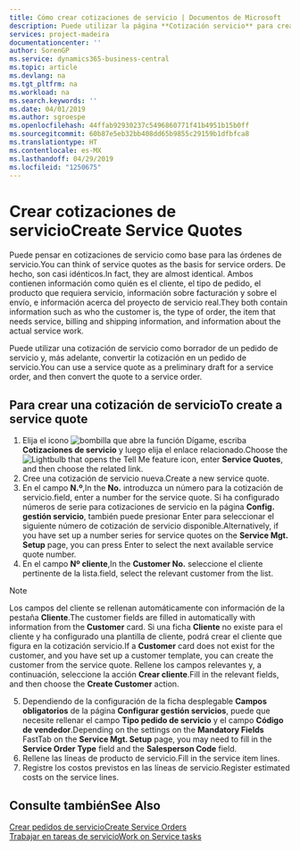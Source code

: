 ```yaml
---
title: Cómo crear cotizaciones de servicio | Documentos de Microsoft
description: Puede utilizar la página **Cotización servicio** para crear documentos en los que se introduce información acerca de un servicio, como reparación y mantenimiento, de productos de servicio a solicitud del cliente. Puede utilizar una cotización de servicio como borrador de un pedido de servicio y, más adelante, convertir la cotización en un pedido de servicio.
services: project-madeira
documentationcenter: ''
author: SorenGP
ms.service: dynamics365-business-central
ms.topic: article
ms.devlang: na
ms.tgt_pltfrm: na
ms.workload: na
ms.search.keywords: ''
ms.date: 04/01/2019
ms.author: sgroespe
ms.openlocfilehash: 44ffab92930237c5496860771f41b4951b15b0ff
ms.sourcegitcommit: 60b87e5eb32bb408dd65b9855c29159b1dfbfca8
ms.translationtype: HT
ms.contentlocale: es-MX
ms.lasthandoff: 04/29/2019
ms.locfileid: "1250675"
---
```

# <a name="create-service-quotes"></a><span data-ttu-id="00b5b-104">Crear cotizaciones de servicio</span><span class="sxs-lookup"><span data-stu-id="00b5b-104">Create Service Quotes</span></span>
<span data-ttu-id="00b5b-105">Puede pensar en cotizaciones de servicio como base para las órdenes de servicio.</span><span class="sxs-lookup"><span data-stu-id="00b5b-105">You can think of service quotes as the basis for service orders.</span></span> <span data-ttu-id="00b5b-106">De hecho, son casi idénticos.</span><span class="sxs-lookup"><span data-stu-id="00b5b-106">In fact, they are almost identical.</span></span> <span data-ttu-id="00b5b-107">Ambos contienen información como quién es el cliente, el tipo de pedido, el producto que requiera servicio, información sobre facturación y sobre el envío, e información acerca del proyecto de servicio real.</span><span class="sxs-lookup"><span data-stu-id="00b5b-107">They both contain information such as who the customer is, the type of order, the item that needs service, billing and shipping information, and information about the actual service work.</span></span>
 
<span data-ttu-id="00b5b-108">Puede utilizar una cotización de servicio como borrador de un pedido de servicio y, más adelante, convertir la cotización en un pedido de servicio.</span><span class="sxs-lookup"><span data-stu-id="00b5b-108">You can use a service quote as a preliminary draft for a service order, and then convert the quote to a service order.</span></span>  
  
## <a name="to-create-a-service-quote"></a><span data-ttu-id="00b5b-109">Para crear una cotización de servicio</span><span class="sxs-lookup"><span data-stu-id="00b5b-109">To create a service quote</span></span>  
1. <span data-ttu-id="00b5b-110">Elija el icono ![bombilla que abre la función Dígame](media/ui-search/search_small.png "Dígame que desea hacer"), escriba **Cotizaciones de servicio** y luego elija el enlace relacionado.</span><span class="sxs-lookup"><span data-stu-id="00b5b-110">Choose the ![Lightbulb that opens the Tell Me feature](media/ui-search/search_small.png "Tell me what you want to do") icon, enter **Service Quotes**, and then choose the related link.</span></span>  
2. <span data-ttu-id="00b5b-111">Cree una cotización de servicio nueva.</span><span class="sxs-lookup"><span data-stu-id="00b5b-111">Create a new service quote.</span></span>  
3. <span data-ttu-id="00b5b-112">En el campo **N.º**,</span><span class="sxs-lookup"><span data-stu-id="00b5b-112">In the **No.**</span></span> <span data-ttu-id="00b5b-113">introduzca un número para la cotización de servicio.</span><span class="sxs-lookup"><span data-stu-id="00b5b-113">field, enter a number for the service quote.</span></span> <span data-ttu-id="00b5b-114">Si ha configurado números de serie para cotizaciones de servicio en la página **Config. gestión servicio**, también puede presionar Enter para seleccionar el siguiente número de cotización de servicio disponible.</span><span class="sxs-lookup"><span data-stu-id="00b5b-114">Alternatively, if you have set up a number series for service quotes on the **Service Mgt. Setup** page, you can press Enter to select the next available service quote number.</span></span>  
4. <span data-ttu-id="00b5b-115">En el campo **Nº cliente**,</span><span class="sxs-lookup"><span data-stu-id="00b5b-115">In the **Customer No.**</span></span>  <span data-ttu-id="00b5b-116">seleccione el cliente pertinente de la lista.</span><span class="sxs-lookup"><span data-stu-id="00b5b-116">field, select the relevant customer from the list.</span></span>  

  > [!Note]  
  >  <span data-ttu-id="00b5b-117">Los campos del cliente se rellenan automáticamente con información de la pestaña **Cliente**.</span><span class="sxs-lookup"><span data-stu-id="00b5b-117">The customer fields are filled in automatically with information from the **Customer** card.</span></span> <span data-ttu-id="00b5b-118">Si una ficha **Cliente** no existe para el cliente y ha configurado una plantilla de cliente, podrá crear el cliente que figura en la cotización servicio.</span><span class="sxs-lookup"><span data-stu-id="00b5b-118">If a **Customer** card does not exist for the customer, and you have set up a customer template, you can create the customer from the service quote.</span></span> <span data-ttu-id="00b5b-119">Rellene los campos relevantes y, a continuación, seleccione la acción **Crear cliente**.</span><span class="sxs-lookup"><span data-stu-id="00b5b-119">Fill in the relevant fields, and then choose the **Create Customer** action.</span></span>  
  
5. <span data-ttu-id="00b5b-120">Dependiendo de la configuración de la ficha desplegable **Campos obligatorios** de la página **Configurar gestión servicios**, puede que necesite rellenar el campo **Tipo pedido de servicio** y el campo **Código de vendedor**.</span><span class="sxs-lookup"><span data-stu-id="00b5b-120">Depending on the settings on the **Mandatory Fields** FastTab on the **Service Mgt. Setup** page, you may need to fill in the **Service Order Type** field and the **Salesperson Code** field.</span></span>  
6. <span data-ttu-id="00b5b-121">Rellene las líneas de producto de servicio.</span><span class="sxs-lookup"><span data-stu-id="00b5b-121">Fill in the service item lines.</span></span>  
7. <span data-ttu-id="00b5b-122">Registre los costos previstos en las líneas de servicio.</span><span class="sxs-lookup"><span data-stu-id="00b5b-122">Register estimated costs on the service lines.</span></span>  
  
## <a name="see-also"></a><span data-ttu-id="00b5b-123">Consulte también</span><span class="sxs-lookup"><span data-stu-id="00b5b-123">See Also</span></span>  
[<span data-ttu-id="00b5b-124">Crear pedidos de servicio</span><span class="sxs-lookup"><span data-stu-id="00b5b-124">Create Service Orders</span></span>](service-how-to-create-service-orders.md)  
[<span data-ttu-id="00b5b-125">Trabajar en tareas de servicio</span><span class="sxs-lookup"><span data-stu-id="00b5b-125">Work on Service tasks</span></span>](service-how-to-work-on-service-tasks.md)  

 